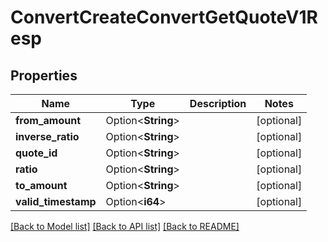 # ConvertCreateConvertGetQuoteV1Resp

## Properties

Name | Type | Description | Notes
------------ | ------------- | ------------- | -------------
**from_amount** | Option<**String**> |  | [optional]
**inverse_ratio** | Option<**String**> |  | [optional]
**quote_id** | Option<**String**> |  | [optional]
**ratio** | Option<**String**> |  | [optional]
**to_amount** | Option<**String**> |  | [optional]
**valid_timestamp** | Option<**i64**> |  | [optional]

[[Back to Model list]](../README.md#documentation-for-models) [[Back to API list]](../README.md#documentation-for-api-endpoints) [[Back to README]](../README.md)


